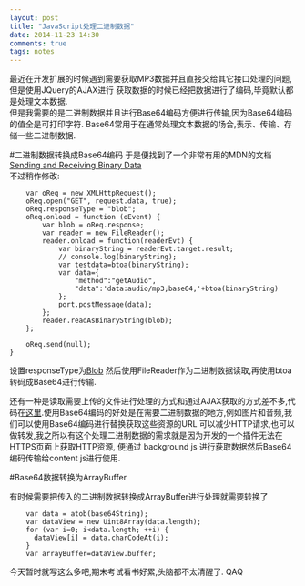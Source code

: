 ```yaml
---
layout: post
title: "JavaScript处理二进制数据"
date: 2014-11-23 14:30
comments: true
tags: notes
---
```


最近在开发扩展的时候遇到需要获取MP3数据并且直接交给其它接口处理的问题,但是使用JQuery的AJAX进行
获取数据的时候已经把数据进行了编码,毕竟默认都是处理文本数据.  
但是我需要的是二进制数据并且进行Base64编码方便进行传输,因为Base64编码的值全是可打印字符.
Base64常用于在通常处理文本数据的场合,表示、传输、存储一些二进制数据.

#二进制数据转换成Base64编码
于是便找到了一个非常有用的MDN的文档[Sending and Receiving Binary Data](https://developer.mozilla.org/en-US/docs/Web/API/XMLHttpRequest/Sending_and_Receiving_Binary_Data)   
不过稍作修改:

        var oReq = new XMLHttpRequest();
        oReq.open("GET", request.data, true);
        oReq.responseType = "blob";
        oReq.onload = function (oEvent) {
            var blob = oReq.response;
            var reader = new FileReader();
            reader.onload = function(readerEvt) {
                var binaryString = readerEvt.target.result;
                // console.log(binaryString);
                var testdata=btoa(binaryString);
                var data={
                    "method":"getAudio",
                    "data":'data:audio/mp3;base64,'+btoa(binaryString)
                };
                port.postMessage(data);
            };
            reader.readAsBinaryString(blob);
        };

        oReq.send(null);                                          
    }

设置responseType为[Blob](https://developer.mozilla.org/en/docs/Web/API/Blob)
然后使用FileReader作为二进制数据读取,再使用btoa转码成Base64进行传输.


还有一种是读取需要上传的文件进行处理的方式和通过AJAX获取的方式差不多,代码在[这里](http://jsfiddle.net/eliseosoto/JHQnk/).使用Base64编码的好处是在需要二进制数据的地方,例如图片和音频,我们可以使用Base64编码进行替换获取这些资源的URL
可以减少HTTP请求,也可以做转发,我之所以有这个处理二进制数据的需求就是因为开发的一个插件无法在HTTPS页面上获取HTTP资源,
便通过 background js 进行获取数据然后Base64编码传输给content js进行使用.

#Base64数据转换为ArrayBuffer

有时候需要把传入的二进制数据转换成ArrayBuffer进行处理就需要转换了

        var data = atob(base64String);
        var dataView = new Uint8Array(data.length);
        for (var i=0; i<data.length; ++i) {
          dataView[i] = data.charCodeAt(i);
        }
        var arrayBuffer=dataView.buffer;

今天暂时就写这么多吧,期末考试看书好累,头脑都不太清醒了. QAQ
